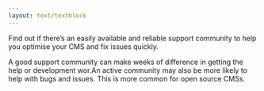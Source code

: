 ```yaml
---
layout: text/textblock
---
```

Find out if there’s an easily available and reliable support community to help you optimise your CMS and fix issues quickly.

A good support community can make weeks of difference in getting the help or development wor.An active community may also be more likely to help with bugs and issues. This is more common for open source CMSs.


